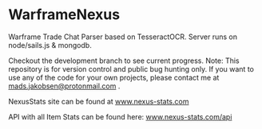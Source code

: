 # WarframeNexus
Warframe Trade Chat Parser based on TesseractOCR. Server runs on node/sails.js & mongodb.

Checkout the development branch to see current progress.
Note: This repository is for version control and public bug hunting only. If you want to use any of the code for your own projects, please contact me at mads.jakobsen@protonmail.com .

NexusStats site can be found at www.nexus-stats.com

API with all Item Stats can be found here: www.nexus-stats.com/api

